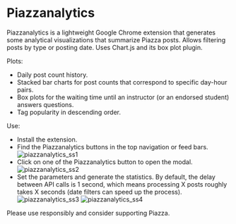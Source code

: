 # Piazzanalytics

Piazzanalytics is a lightweight Google Chrome extension that generates some analytical visualizations that summarize Piazza posts. Allows filtering posts by type or posting date. Uses Chart.js and its box plot plugin.

Plots:
*  Daily post count history.
*  Stacked bar charts for post counts that correspond to specific day-hour pairs.
*  Box plots for the waiting time until an instructor (or an endorsed student) answers questions.
*  Tag popularity in descending order.

Use:
*  Install the extension.
*  Find the Piazzanalytics buttons in the top navigation or feed bars.
![piazzanalytics_ss1](https://github.com/ozgunozankilic/Piazzanalytics/assets/19360437/6876c7b7-57a0-4fa1-b213-79241366ec1f)
*  Click on one of the Piazzanalytics button to open the modal.
![piazzanalytics_ss2](https://github.com/ozgunozankilic/Piazzanalytics/assets/19360437/d217c801-2b41-4f51-8b44-450b6f5f200e)
*  Set the parameters and generate the statistics. By default, the delay between API calls is 1 second, which means processing X posts roughly takes X seconds (date filters can speed up the process).
![piazzanalytics_ss3](https://github.com/ozgunozankilic/Piazzanalytics/assets/19360437/3dcd1719-8384-4ce8-9f45-856f873dcc20)
![piazzanalytics_ss4](https://github.com/ozgunozankilic/Piazzanalytics/assets/19360437/f259e143-e954-4ddb-be7e-6ba38b672936)

Please use responsibly and consider supporting Piazza.
